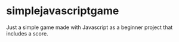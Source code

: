 # simplejavascriptgame
Just a simple game made with Javascript as a beginner project that includes a score.
